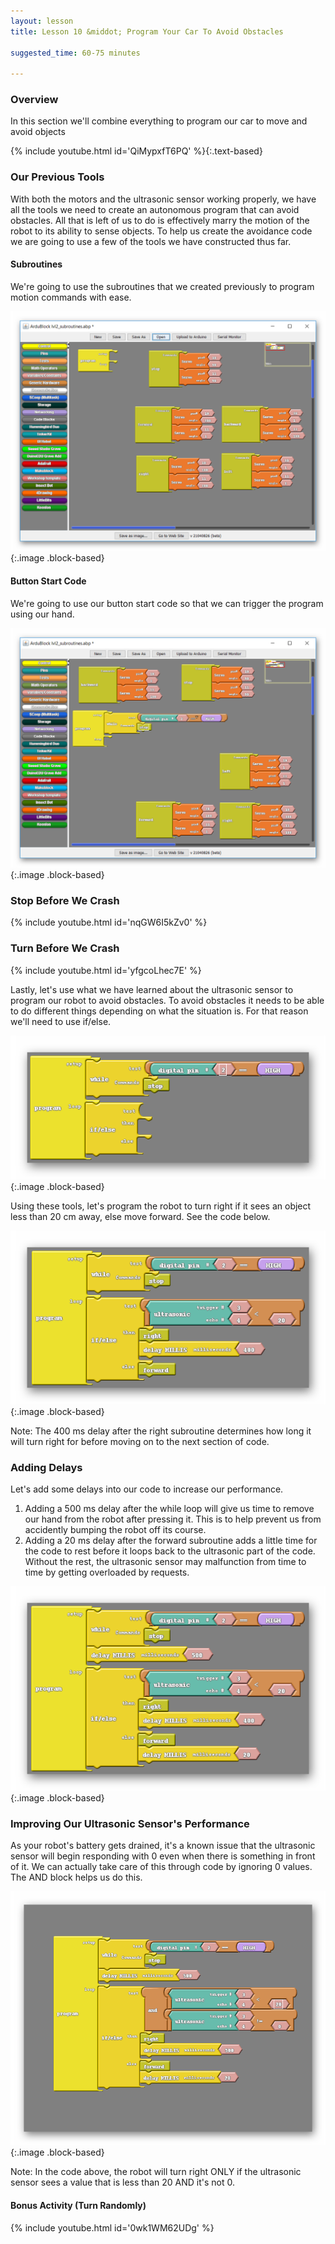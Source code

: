 ```yaml
---
layout: lesson
title: Lesson 10 &middot; Program Your Car To Avoid Obstacles

suggested_time: 60-75 minutes  

---
```


### Overview

In this section we'll combine everything to program our car to move and avoid objects

{% include youtube.html id='QiMypxfT6PQ' %}{:.text-based}


### Our Previous Tools

With both the motors and the ultrasonic sensor working properly, we have all the tools we need to create an autonomous program that can avoid obstacles.  All that is left of us to do is effectively marry the motion of the robot to its ability to sense objects.  To help us create the avoidance code we are going to use a few of the tools we have constructed thus far. 

#### Subroutines

We're going to use the subroutines that we created previously to program motion commands with ease.

![fig 15.1](fig-15_1.png){:.image .block-based}

#### Button Start Code

We're going to use our button start code so that we can trigger the program using our hand.

![fig 15.2](fig-15_2.png){:.image .block-based}

### Stop Before We Crash

{% include youtube.html id='nqGW6I5kZv0' %}

### Turn Before We Crash

{% include youtube.html id='yfgcoLhec7E' %}

Lastly, let's use what we have learned about the ultrasonic sensor to program our robot to avoid obstacles.  To avoid obstacles it needs to be able to do different things depending on what the situation is.  For that reason we'll need to use if/else.

![fig 15.3](fig-15_3.png){:.image .block-based}

Using these tools, let's program the robot to turn right if it sees an object less than 20 cm away, else move forward.   See the code below.

![fig 15.5](fig-15_5.png){:.image .block-based}

Note: The 400 ms delay after the right subroutine determines how long it will turn right for before moving on to the next section of code.  



### Adding Delays 

Let's add some delays into our code to increase our performance.

1. Adding a 500 ms delay after the while loop will give us time to remove our hand from the robot after pressing it.  This is to help prevent us from accidently bumping the robot off its course.
2. Adding a 20 ms delay after the forward subroutine adds a little time for the code to rest before it loops back to the ultrasonic part of the code.  Without the rest, the ultrasonic sensor may malfunction from time to time by getting overloaded by requests.

![fig 15.6](fig-15_6.png){:.image .block-based}

### Improving Our Ultrasonic Sensor's Performance 

As your robot's battery gets drained, it's a known issue that the ultrasonic sensor will begin responding with 0 even when there is something in front of it.  We can actually take care of this through code by ignoring 0 values.  The AND block helps us do this.

![fig 15.8](fig-15_8.png){:.image .block-based}

Note: In the code above, the robot will turn right ONLY if the ultrasonic sensor sees a value that is less than 20 AND it's not 0.  

#### Bonus Activity (Turn Randomly)

{% include youtube.html id='0wk1WM62UDg' %}
